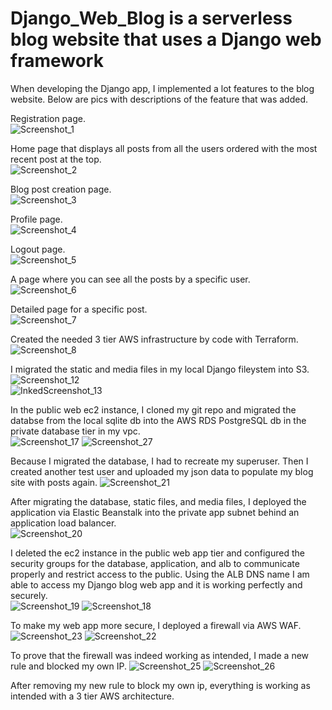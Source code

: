 # Django_Web_Blog is a serverless blog website that uses a Django web framework

When developing the Django app, I implemented a lot features to the blog website. Below are pics with descriptions of the feature that was added.  

Registration page.  
![Screenshot_1](https://user-images.githubusercontent.com/109190196/233529773-3bbfd83e-3552-4bb5-9916-af4d119e2edc.jpg)

Home page that displays all posts from all the users ordered with the most recent post at the top.  
![Screenshot_2](https://user-images.githubusercontent.com/109190196/233529967-0a9b4756-2f53-4338-8448-31f90700bf87.jpg)

Blog post creation page.  
![Screenshot_3](https://user-images.githubusercontent.com/109190196/233530013-2f767819-c73d-42a1-8009-ae74230f4d6d.jpg)

Profile page.  
![Screenshot_4](https://user-images.githubusercontent.com/109190196/233530049-c27a0933-a89c-4dfc-b355-f01654b29da4.jpg)

Logout page.  
![Screenshot_5](https://user-images.githubusercontent.com/109190196/233530090-4bc0fd91-44f1-490e-8a5f-4f13b4525937.jpg)

A page where you can see all the posts by a specific user.  
![Screenshot_6](https://user-images.githubusercontent.com/109190196/233530147-3130d953-e667-4d51-86e2-c9de2a28f3a1.jpg)

Detailed page for a specific post.  
![Screenshot_7](https://user-images.githubusercontent.com/109190196/233530186-8f5b2d02-0e91-423b-a0bd-00621f006d46.jpg)


Created the needed 3 tier AWS infrastructure by code with Terraform.  
![Screenshot_8](https://user-images.githubusercontent.com/109190196/233530291-6465ed88-aca3-4680-be59-1021d292190a.jpg)

I migrated the static and media files in my local Django fileystem into S3.  
![Screenshot_12](https://user-images.githubusercontent.com/109190196/234466588-62d9098b-5601-4a3f-a0c1-bb61bfde9a1b.jpg)  
![InkedScreenshot_13](https://user-images.githubusercontent.com/109190196/234466750-6e9db9e5-40b9-47b7-a4eb-0b75405e3d8c.jpg)  

In the public web ec2 instance, I cloned my git repo and migrated the databse from the local sqlite db into the AWS RDS PostgreSQL db in the private database tier in my vpc.  
![Screenshot_17](https://user-images.githubusercontent.com/109190196/234466338-eba8561a-5423-4cb3-8281-a6b61256d95c.jpg)
![Screenshot_27](https://user-images.githubusercontent.com/109190196/234467140-2d051c99-20fc-41fb-8cf1-95fc7a709522.jpg)

Because I migrated the database, I had to recreate my superuser. Then I created another test user and uploaded my json data to populate my blog site with posts again. 
![Screenshot_21](https://user-images.githubusercontent.com/109190196/234467002-017072f9-1ef2-48a6-9a42-c5460151eecb.jpg)

After migrating the database, static files, and media files, I deployed the application via Elastic Beanstalk into the private app subnet behind an application load balancer.  
![Screenshot_20](https://user-images.githubusercontent.com/109190196/234467369-d6d87d88-72df-4236-989f-d2dee1daad3e.jpg)

I deleted the ec2 instance in the public web app tier and configured the security groups for the database, application, and alb to communicate properly and restrict access to the public. Using the ALB DNS name I am able to access my Django blog web app and it is working perfectly and securely.  
![Screenshot_19](https://user-images.githubusercontent.com/109190196/234467629-d5536490-f0dd-412e-ac50-256d359186ff.jpg)
![Screenshot_18](https://user-images.githubusercontent.com/109190196/234467646-1f52a72c-6327-47a8-bc39-a81d4bb4a711.jpg)

To make my web app more secure, I deployed a firewall via AWS WAF. 
![Screenshot_23](https://user-images.githubusercontent.com/109190196/234467796-ffc850c1-de26-4917-a53f-6b207e482a08.jpg)
![Screenshot_22](https://user-images.githubusercontent.com/109190196/234467804-55b409e5-7a61-4c98-bd47-f69d0d17649d.jpg)

To prove that the firewall was indeed working as intended, I made a new rule and blocked my own IP.
![Screenshot_25](https://user-images.githubusercontent.com/109190196/234467864-34b2e67e-3890-46e9-a0a5-ee3d2e769df8.jpg)
![Screenshot_26](https://user-images.githubusercontent.com/109190196/234467875-49f70add-ec09-4acb-bada-1f62d6cb61ac.jpg)

After removing my new rule to block my own ip, everything is working as intended with a 3 tier AWS architecture.
